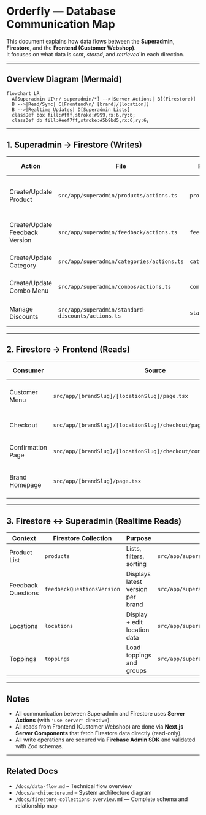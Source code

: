 # Orderfly — Database Communication Map

This document explains how data flows between the **Superadmin**, **Firestore**, and the **Frontend (Customer Webshop)**.  
It focuses on what data is *sent*, *stored*, and *retrieved* in each direction.

---

## Overview Diagram (Mermaid)

```mermaid
flowchart LR
  A[Superadmin UI\n/ superadmin/*] -->|Server Actions| B[(Firestore)]
  B -->|Read/Sync| C[Frontend\n/ [brand]/[location]]
  B -->|Realtime Updates| D[Superadmin Lists]
  classDef box fill:#fff,stroke:#999,rx:6,ry:6;
  classDef db fill:#eef7ff,stroke:#5b9bd5,rx:6,ry:6;
```

---

## 1. Superadmin → Firestore (Writes)

| Action                         | File                                               | Firestore Collection       | Payload Example                                                 | Description                                           |
| ------------------------------ | -------------------------------------------------- | -------------------------- | --------------------------------------------------------------- | ----------------------------------------------------- |
| Create/Update Product          | `src/app/superadmin/products/actions.ts`           | `products`                 | `{ brandId, locationIds, categoryId, productName, price, ... }` | Server Action that saves or updates product documents |
| Create/Update Feedback Version | `src/app/superadmin/feedback/actions.ts`           | `feedbackQuestionsVersion` | `{ versionLabel, questions[], orderTypes, language }`           | Stores versioned feedback questionnaires              |
| Create/Update Category         | `src/app/superadmin/categories/actions.ts`         | `categories`               | `{ name, sortOrder, isActive }`                                 | Updates category documents                            |
| Create/Update Combo Menu       | `src/app/superadmin/combos/actions.ts`             | `combos`                   | `{ brandId, items[], price }`                                   | Creates combo menu configurations                     |
| Manage Discounts               | `src/app/superadmin/standard-discounts/actions.ts` | `standardDiscounts`        | `{ type, value, minOrder, active }`                             | Updates automatic discounts                           |

---

## 2. Firestore → Frontend (Reads)

| Consumer          | Source                                                              | Firestore Collections                             | Data Used                               | Purpose                             |
| ----------------- | ------------------------------------------------------------------- | ------------------------------------------------- | --------------------------------------- | ----------------------------------- |
| Customer Menu     | `src/app/[brandSlug]/[locationSlug]/page.tsx`                       | `products`, `categories`, `toppings`, `allergens` | Product listings, category filters      | Displays full menu on webshop       |
| Checkout          | `src/app/[brandSlug]/[locationSlug]/checkout/page.tsx`              | `products`, `settings`                            | Product price, availability, tax rules  | Prepares checkout and pricing       |
| Confirmation Page | `src/app/[brandSlug]/[locationSlug]/checkout/confirmation/page.tsx` | `orders`                                          | `{ id, total, items[], paymentStatus }` | Displays order confirmation         |
| Brand Homepage    | `src/app/[brandSlug]/page.tsx`                                      | `locations`, `settings`                           | Locations, branding details             | Loads available locations per brand |

---

## 3. Firestore ↔ Superadmin (Realtime Reads)

| Context            | Firestore Collection       | Purpose                           | File                                    |
| ------------------ | -------------------------- | --------------------------------- | --------------------------------------- |
| Product List       | `products`                 | Lists, filters, sorting           | `src/app/superadmin/products/page.tsx`  |
| Feedback Questions | `feedbackQuestionsVersion` | Displays latest version per brand | `src/app/superadmin/feedback/page.tsx`  |
| Locations          | `locations`                | Display + edit location data      | `src/app/superadmin/locations/page.tsx` |
| Toppings           | `toppings`                 | Load toppings and groups          | `src/app/superadmin/toppings/page.tsx`  |

---

## Notes

* All communication between Superadmin and Firestore uses **Server Actions** (with `'use server'` directive).
* All reads from Frontend (Customer Webshop) are done via **Next.js Server Components** that fetch Firestore data directly (read-only).
* All write operations are secured via **Firebase Admin SDK** and validated with Zod schemas.

---

## Related Docs

* `/docs/data-flow.md` – Technical flow overview
* `/docs/architecture.md` – System architecture diagram
* `/docs/firestore-collections-overview.md` — Complete schema and relationship map
